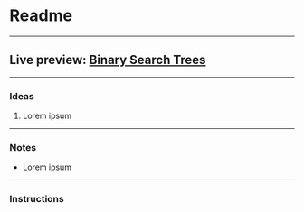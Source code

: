 # Readme
---
## Live preview: [Binary Search Trees](https://mikeycos.github.io/theOdinProject/tree/main/javaScript/projects/binary-searh-trees/dist)
---
### Ideas
1. Lorem ipsum
---
### Notes
* Lorem ipsum
---
### Instructions
